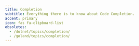 ```yaml
---
title: Completion
subtitle: Everything there is to know about Code Completion.
accent: primary
icon: fas fa-clipboard-list
obsoletes:
  - /dotnet/topics/completion/
  - /goland/topics/completion/
---
```


